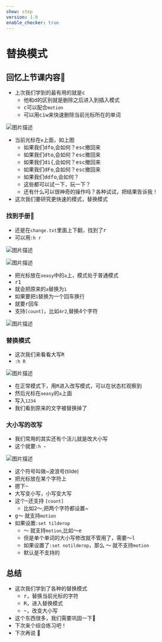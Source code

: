 ```yaml
---
show: step
version: 1.0
enable_checker: true
---
```


# 替换模式

## 回忆上节课内容🤔

- 上次我们学到的最有用的就是<kbd>c</kbd>
	- 他和<kbd>d</kbd>的区别就是删除之后进入到插入模式
	- <kbd>c</kbd>可以配合`motion`
	- 可以用<kbd>c</kbd><kbd>i</kbd><kbd>w</kbd>来快速删除当前光标所在的单词

![图片描述](https://doc.shiyanlou.com/courses/uid1190679-20210131-1612080964312)

- 当前光标在`e`上面，如上图
	- 如果我们<kbd>d</kbd><kbd>f</kbd><kbd>o</kbd>,会如何？<kbd>esc</kbd>撤回来
	- 如果我们<kbd>d</kbd><kbd>t</kbd><kbd>o</kbd>,会如何？<kbd>esc</kbd>撤回来
	- 如果我们<kbd>d</kbd><kbd>i</kbd><kbd>{</kbd>,会如何？<kbd>esc</kbd>撤回来
	- 如果我们<kbd>d</kbd><kbd>F</kbd><kbd>o</kbd>,会如何？<kbd>esc</kbd>撤回来
	- 如果我们<kbd>d</kbd><kbd>d</kbd><kbd>f</kbd><kbd>o</kbd>,会如何？
	- 这些都可以试一下，玩一下？
	-  还有什么可以很神奇的操作吗？各种试试，把结果告诉我！
-  这次我们要研究更快速的模式，替换模式

### 找到手册📕

- 还是在`change.txt`里面上下翻，找到了<kbd>r</kbd>
- 可以用`:h r`

![图片描述](https://doc.shiyanlou.com/courses/uid1190679-20210131-1612095573659)

![图片描述](https://doc.shiyanlou.com/courses/uid1190679-20210706-1625536164760)	
	
- 把光标放在`oeasy`中的`a`上，模式处于普通模式
- <kbd>r</kbd><kbd>1</kbd>
- 就会把原来的`a`替换为`1`
- 如果要把`1`替换为一个回车换行
- 就要<kbd>r</kbd><kbd>回车</kbd>
- 支持`[count]`，比如`4r2`,替换4个字符
	
![图片描述](https://doc.shiyanlou.com/courses/uid1190679-20210706-1625536175720)


### 替换模式

- 这次我们来看看大写<kbd>R</kbd>
- `:h R`

![图片描述](https://doc.shiyanlou.com/courses/uid1190679-20210131-1612096055820)

- 在正常模式下，用<kbd>R</kbd>进入改写模式，可以在状态栏观察到
- 然后光标在`oeasy`的`a`上面
- 写入`1234`
- 我们看到原来的文字被替换掉了

### 大小写的改写

- 我们常用的其实还有个活儿就是改大小写
- 这个就要`:h ~`

![图片描述](https://doc.shiyanlou.com/courses/uid1190679-20210131-1612096295044)


- 这个符号叫做~波浪号(tilde)
- 把光标放在某个字符上
- 摁下<kbd>~</kbd>
- 大写变小写，小写变大写
- 这个<kbd>~</kbd>还支持 `[count]`
	- 比如<kbd>2</kbd><kbd>～</kbd>,把两个字符都设置~
- <kbd>g～</kbd> 就支持`motion`
- 如果设置`:set tilderop`
	- <kbd>～</kbd> 就支持`motion`,比如<kbd>～</kbd><kbd>e</kbd>
	- 但是单个单词的大小写修改就不管用了，需要<kbd>～</kbd><kbd>l</kbd>
	- 如果设置了`:set notilderop`，那么 <kbd>～</kbd> 就不支持`motion`
	- 默认是不支持的


## 总结

- 这次我们学到了各种的替换模式
	- <kbd>r</kbd>，替换当前光标的字符
 	- <kbd>R</kbd>，进入替换模式
 	- <kbd>~</kbd>，改变大小写
- 这个东西很多，我们需要巩固一下🤔
- 下次来个综合练习吧！
- 下次再说 👋






